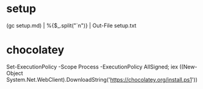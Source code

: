 # setup

(gc setup.md) | %{$_.split("`n")} | Out-File setup.txt

# chocolatey

Set-ExecutionPolicy -Scope Process -ExecutionPolicy AllSigned;  iex ((New-Object System.Net.WebClient).DownloadString('https://chocolatey.org/install.ps1'))
